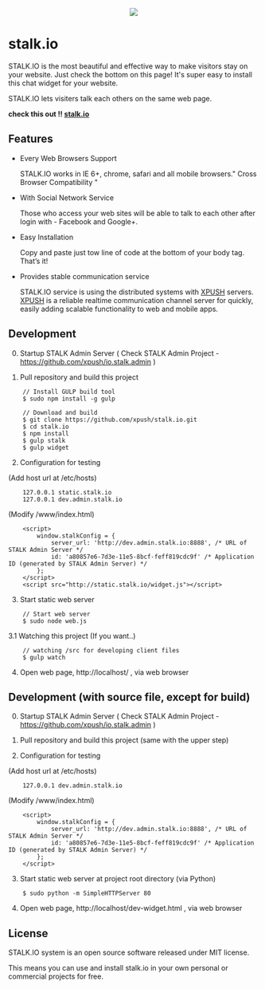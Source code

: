 <p align="center">
  <img src="https://raw.githubusercontent.com/xpush/stalk.io/master/doc/stalk-logo.jpg"/>
</p>

stalk.io
===============

STALK.IO is the most beautiful and effective way to make visitors stay on your website. Just check the bottom on this page! It's super easy to install this chat widget for your website.

STALK.IO lets visiters talk each others on the same web page.

**check this out !! [stalk.io]**

Features
-----------
- Every Web Browsers Support

  STALK.IO works in IE 6+, chrome, safari and all mobile browsers." Cross Browser Compatibility "

- With Social Network Service

  Those who access your web sites will be able to talk to each other after login with - Facebook and Google+.

- Easy Installation

  Copy and paste just tow line of code at the bottom of your body tag. That’s it!

- Provides stable communication service

  STALK.IO service is using the distributed systems with [XPUSH] servers. [XPUSH] is a reliable realtime communication channel server for quickly, easily adding scalable functionality to web and mobile apps.



Development
-----------

0. Startup STALK Admin Server ( Check STALK Admin Project - https://github.com/xpush/io.stalk.admin )

1. Pull repository and build this project

```
	// Install GULP build tool
	$ sudo npm install -g gulp

	// Download and build
	$ git clone https://github.com/xpush/stalk.io.git
	$ cd stalk.io
	$ npm install
	$ gulp stalk
	$ gulp widget
```

2. Configuration for testing 

(Add host url at /etc/hosts)
```
	127.0.0.1 static.stalk.io
	127.0.0.1 dev.admin.stalk.io
```

(Modify /www/index.html)
```
	<script>
		window.stalkConfig = {
			server_url: 'http://dev.admin.stalk.io:8888', /* URL of STALK Admin Server */
			id: 'a80857e6-7d3e-11e5-8bcf-feff819cdc9f' /* Application ID (generated by STALK Admin Server) */
		};
	</script>
	<script src="http://static.stalk.io/widget.js"></script>
```

3. Start static web server
```
	// Start web server
	$ sudo node web.js
```

3.1 Watching this project (If you want..)
```
	// watching /src for developing client files
	$ gulp watch
```

4. Open web page, http://localhost/ , via web browser 



Development (with source file, except for build)
-----------

0. Startup STALK Admin Server ( Check STALK Admin Project - https://github.com/xpush/io.stalk.admin )

1. Pull repository and build this project (same with the upper step)

2. Configuration for testing

(Add host url at /etc/hosts)
```
	127.0.0.1 dev.admin.stalk.io
```

(Modify /www/index.html)
```
	<script>
		window.stalkConfig = {
			server_url: 'http://dev.admin.stalk.io:8888', /* URL of STALK Admin Server */
			id: 'a80857e6-7d3e-11e5-8bcf-feff819cdc9f' /* Application ID (generated by STALK Admin Server) */
		};
	</script>
```

3. Start static web server at project root directory (via Python)

```
	$ sudo python -m SimpleHTTPServer 80
```

4. Open web page, http://localhost/dev-widget.html , via web browser



License
----

 STALK.IO system is an open source software released under MIT license.

 This means you can use and install stalk.io in your own personal or commercial projects for free.



[XPUSH]:https://github.com/xpush/node-xpush
[stalk.io]:http://stalk.io
